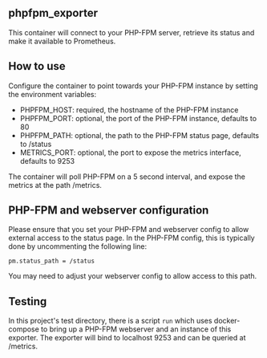 phpfpm_exporter
---

This container will connect to your PHP-FPM server, retrieve its status and make it available to Prometheus.


## How to use

Configure the container to point towards your PHP-FPM instance by setting the environment variables:
- PHPFPM_HOST: required, the hostname of the PHP-FPM instance
- PHPFPM_PORT: optional, the port of the PHP-FPM instance, defaults to 80
- PHPFPM_PATH: optional, the path to the PHP-FPM status page, defaults to /status
- METRICS_PORT: optional, the port to expose the metrics interface, defaults to 9253

The container will poll PHP-FPM on a 5 second interval, and expose the metrics at the path /metrics.

## PHP-FPM and webserver configuration

Please ensure that you set your PHP-FPM and webserver config to allow external access to the status page. In the PHP-FPM config, this is typically done by uncommenting the following line:

`pm.status_path = /status`

You may need to adjust your webserver config to allow access to this path.

## Testing

In this project's test directory, there is a script `run` which uses docker-compose to bring up a PHP-FPM webserver and an instance of this exporter. The exporter will bind to localhost 9253 and can be queried at /metrics.
